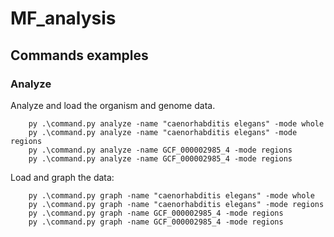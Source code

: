 # MF_analysis

## Commands examples
### Analyze
Analyze and load the organism and genome data. 

        py .\command.py analyze -name "caenorhabditis elegans" -mode whole
        py .\command.py analyze -name "caenorhabditis elegans" -mode regions
        py .\command.py analyze -name GCF_000002985_4 -mode regions
        py .\command.py analyze -name GCF_000002985_4 -mode regions

Load and graph the data:

        py .\command.py graph -name "caenorhabditis elegans" -mode whole
        py .\command.py graph -name "caenorhabditis elegans" -mode regions
        py .\command.py graph -name GCF_000002985_4 -mode regions
        py .\command.py graph -name GCF_000002985_4 -mode regions
